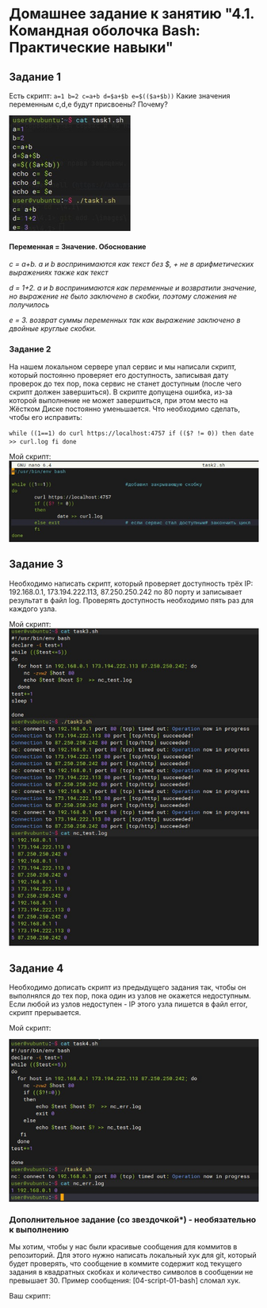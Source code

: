 # Домашнее задание к занятию "4.1. Командная оболочка Bash: Практические навыки"

## Задание 1

Есть скрипт:
`a=1
b=2
c=a+b
d=$a+$b
e=$(($a+$b))`
Какие значения переменным c,d,e будут присвоены? Почему?

![](images/task1.jpg)

#### Переменная = Значение. 	Обоснование

_c = a+b. a и b воспринимаются как текст без $, + не в арифметических выражениях также как текст_

_d =	1+2. a и b воспринимаются как переменные и возвратили значение, но выражение не было заключено в скобки, поэтому сложения не получилось_

_e =	3. возврат суммы переменных так как выражение заключено в двойные круглые скобки._

### Задание 2

На нашем локальном сервере упал сервис и мы написали скрипт, который постоянно проверяет его доступность, записывая дату проверок до тех пор, пока сервис не станет доступным (после чего скрипт должен завершиться). В скрипте допущена ошибка, из-за которой выполнение не может завершиться, при этом место на Жёстком Диске постоянно уменьшается. Что необходимо сделать, чтобы его исправить:

`while ((1==1)
do
	curl https://localhost:4757
	if (($? != 0))
	then
		date >> curl.log
	fi
done`


Мой скрипт:
![](images/task2.jpg)

## Задание 3
Необходимо написать скрипт, который проверяет доступность трёх IP: 192.168.0.1, 173.194.222.113, 87.250.250.242 по 80 порту и записывает результат в файл log. Проверять доступность необходимо пять раз для каждого узла.

Мой скрипт:
![](images/nc.jpg)

## Задание 4

Необходимо дописать скрипт из предыдущего задания так, чтобы он выполнялся до тех пор, пока один из узлов не окажется недоступным. Если любой из узлов недоступен - IP этого узла пишется в файл error, скрипт прерывается.

Мой скрипт:

![](images/task4.jpg)

### Дополнительное задание (со звездочкой*) - необязательно к выполнению

Мы хотим, чтобы у нас были красивые сообщения для коммитов в репозиторий. Для этого нужно написать локальный хук для git, который будет проверять, что сообщение в коммите содержит код текущего задания в квадратных скобках и количество символов в сообщении не превышает 30. Пример сообщения: [04-script-01-bash] сломал хук.

Ваш скрипт: